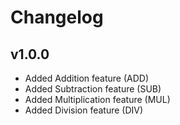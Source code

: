 # Changelog

## v1.0.0
- Added Addition feature (ADD)
- Added Subtraction feature (SUB)
- Added Multiplication feature (MUL)
- Added Division feature (DIV)
